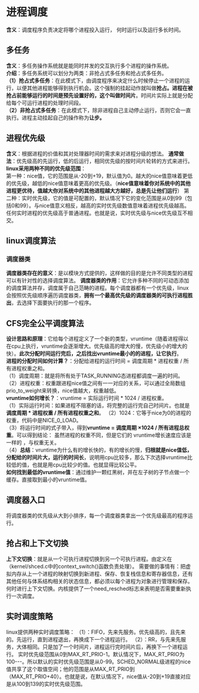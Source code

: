 # 进程调度  
**含义**：调度程序负责决定将哪个进程投入运行， 何时运行以及运行多长时间。  
## 多任务  
**含义**：多任务操作系统就是能同时并发的交互执行多个进程的操作系统。  
**介绍**：多任务系统可以划分为两类：非抢占式多任务和抢占式多任务。  
**（1）抢占式多任务**：在此模式下，由调度程序来决定什么时候停止一个进程的运行，以便其他进程能够得到执行机会。这个强制的挂起动作就叫做**抢占。**进程在被抢占前能够运行的时间是预先设置好的，这个叫做**时间片**。时间片实际上就是分配给每个可运行进程的处理时间段。  
**（2）非抢占式多任务**：在此模式下，除非进程自己主动停止运行，否则它会一直执行。进程主动挂起自己的操作称为**让步。**

## 进程优先级  
**含义**：根据进程的价值和其对处理器时间的需求来对进程分级的想法。
**通常做法**：优先级高的先运行，低的后运行，相同优先级的按时间片轮转的方式来进行。
**linux采用两种不同的优先级范围**：  
第一种：nice值，它的范围是从-20到+19，默认值为0。越大的nice值意味着更低的优先级，越低的nice值意味着更高的优先级。（**nice值意味着你对系统中的其他进程更优待，值越大你对系统中的其他进程越大方越好，总是先让他们运行**）
第二种：实时优先级，它的值是可配置的，默认情况下它的变化范围是从0到99（包括0和99）。与nice值意义相反，越高的实时优先级数值意味着进程优先级越高。任何实时进程的优先级高于普通进程。也就是说，实时优先级与nice优先级互不相交。  
## linux调度算法  
### 调度器类  
**调度器类存在的意义**：是以模块方式提供的，这样做的目的是允许不同类型的进程可以有针对性的选择调度算法。
**调度器类的作用**：它允许多种不同的可动态添加的调度算法并存，调度属于自己范畴的进程。每个调度器都有一个优先级，linux会按照优先级顺序遍历调度器类，**拥有一个最高优先级的调度器类的可执行进程胜出**，去选择下面要执行的那一个程序。    
## CFS完全公平调度算法  
**设计思路和原理**：它给每个进程定义了一个新的类型，vruntime（随着进程得以在cpu上执行，vruntime会逐渐增大。优先级高的增大的慢，优先级小的增大的快）。**此次分配时间运行完后，之后找出vruntime最小的的进程，让它执行**。   
**进程的分配时间如何计算？**：分配给进程的运行时间 = 调度周期 * 进程权重 / 所有进程权重之和。  
（1）调度周期：就是将所有处于TASK_RUNNING态进程都调度一遍的时间。  
（2）进程权重：权重跟进程nice值之间有一一对应的关系，可以通过全局数组prio_to_weight来转换，nice值越大，权重越低。  
**vruntime如何增长？**：vruntime = 实际运行时间 * 1024 / 进程权重。  
（1）实际运行时间：如果进程不阻塞的话，将完整的运行完自己时间片。也就是**调度周期 * 进程权重 / 所有进程权重之和**。
（2）1024：它等于nice为0的进程的权重，代码中是NICE_0_LOAD。  
（3）将运行时间的式子带入，得到**vruntime = 调度周期 ×1024 / 所有进程总权重**。可以得到结论：  虽然进程的权重不同，但是它们的 vruntime增长速度应该是一样的 ，与权重无关。   
（4）**总结**：vruntime为什么有的增长快的，有的增长的慢，**归根就是nice值低，分配给的时间片大，运行的时间长**，说明用cpu比较多，那么下次选择vruntime比较低的值，也就是用cpu比较少的值。也就显得比较公平。  
**如何找到最低的vruntime值**：通过维护一颗红黑树，并在左子树的子节点做一个缓存。直接取到最小的vruntime值。
## 调度器入口  
将调度器类的优先级从大到小排序，每一个调度器类拿出一个优先级最高的程序运行。
## 抢占和上下文切换  
**上下文切换**：就是从一个可执行进程切换到另一个可执行进程。由定义在（kernel/shced.c中的context_switch()函数负责处理）。
需要做的事情有：把虚拟内存从上一个进程的映射切换到新进程、保存、恢复栈信息和寄存器信息，还有其他任何与体系结构相关的状态信息，都必须以每个进程为对象进行管理和保存。  
何时进行上下文切换。内核提供了一个need_resched标志来表明是否需要重新执行一次调度。
## 实时调度策略  
linux提供两种实时调度策略：
（1）：FIFO，先来先服务。优先级高的，且先来的。先运行，直到进程退出，再换成下一个进程运行。
（2）：RR，与先来先服务，大体相同。只是加了一个时间片，进程运行完时间片后，再换下一个进程运行。
实时优先级范围从0到MAX_RT_PRIO-1。默认情况下，MAX_RT_PRIO为100---。所以默认的实时优先级范围是从0-99。SCHED_NORMAL级进程的nice值共享了这个取值空间；他的范围是从MAX_RT_PRIO到（MAX_RT_PRIO+40）。也就是说，在默认情况下，nice值从-20到+19直接对应是从100到139的实时优先级范围。  

